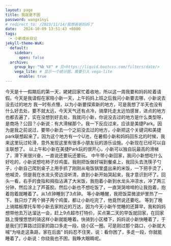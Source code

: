 ```yaml
---
layout: page
title: 我就是不困
password: wangxinyi
# redirect_to: /2023/11/14/我想爸爸妈妈了
date:   2024-10-09 13:51:43 +0800
tags:
  - 小新成长日记
jekyll-theme-WuK:
  default:
    sidebar:
      open: false
  archive:
    group_by: "%b %Y" # 见<https://liquid.bootcss.com/filters/date/>
    vega_lite: # 显示一个统计图，需要引入 vega-lite
      enable: true
---
```


  今天是十一假期后的第一天，姥姥回家忙着收地，所以这一周我要和妈妈轮着请假。今天是我请假在家陪小新一天，上午妈妈上班之后我问小新要去哪，小新说去没去过的地方
我一时有点懵，以为小新要探索新的地方，可是我想了半天也没有什么好去处，要不就太远，今天天气还有点冷，骑摩托走太远怕感冒，进点的地方也都去遍了，实在没想到好去处，我就问小新，你说没去过的地方是什么类型呀，是商场？公园？小新说：有大滑梯那个。我一下反应过来，应该是美捷Park。因为是我之前说过，要带小新去一个之前没去过的地方，小新把这个关键词和美捷park联想起来了。因为这个地方有一个U池，在暑假小新和妈妈回东北的时候，我来这里玩过轮滑，意外发现这里有很多小朋友玩的游乐设施。小新现在已经可以自主联想了。
  以上午和小新在美捷Park玩的很开心，小新可以独自玩最高的滑梯了，滑下来很兴奋，一直说还要玩还要玩。
中午带小新回家，我问小新想吃什么好吃的，小新说想吃柿子炒鸡蛋。我刚把饭做好端到餐桌上，我回头去洗筷子勺子，小新自己爬到桌子上用手抓了刚刚从电饭锅里盛出来的米饭，一下把手烫了，他喊烫，但是我在水龙头旁边没听清，直到小新开始哭起来，我才意识到坏了。回头一看，右手的食指和拇指沾满了大米饭，我抱着小新到水龙头冲凉水，冲了两三分钟，然后涂上了芦荟胶。然后小新也不想吃饭了，一直哭哭啼啼的让我抱着，抱着抱着就睡着了。从1点钟睡到了3点钟。
  等小新睡醒，我把饭菜微波炉里热了一下。我只炒了两个狮子两个鸡蛋，都让小新吃完了，他竟然说还要吃。
  等到了晚上骑踏板摩托车带小新去家附近的万达，因为今天小新午觉睡的还算早，我和妈妈想带他去万达溜达一会，赶上9点超市打特价，买点第二天的早饭就回家，在回家路上慢慢悠悠的骑这样小新就能睡着。快骑到小区楼下，妈妈说小新快睡着了，于是我们打算路过回家的路口多走一段，绕小区一圈。可是刚过那个路口，小新就大喊“为啥走这条路，家在后面” 妈妈忍不住笑，说：看你困了，多走一段，你就能睡着了。小新说：你绕我也不困，我睁大眼睛呢。


